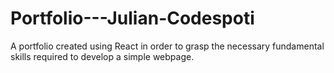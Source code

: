 # Portfolio---Julian-Codespoti
A portfolio created using React in order to grasp the necessary fundamental skills required to develop a simple webpage.
